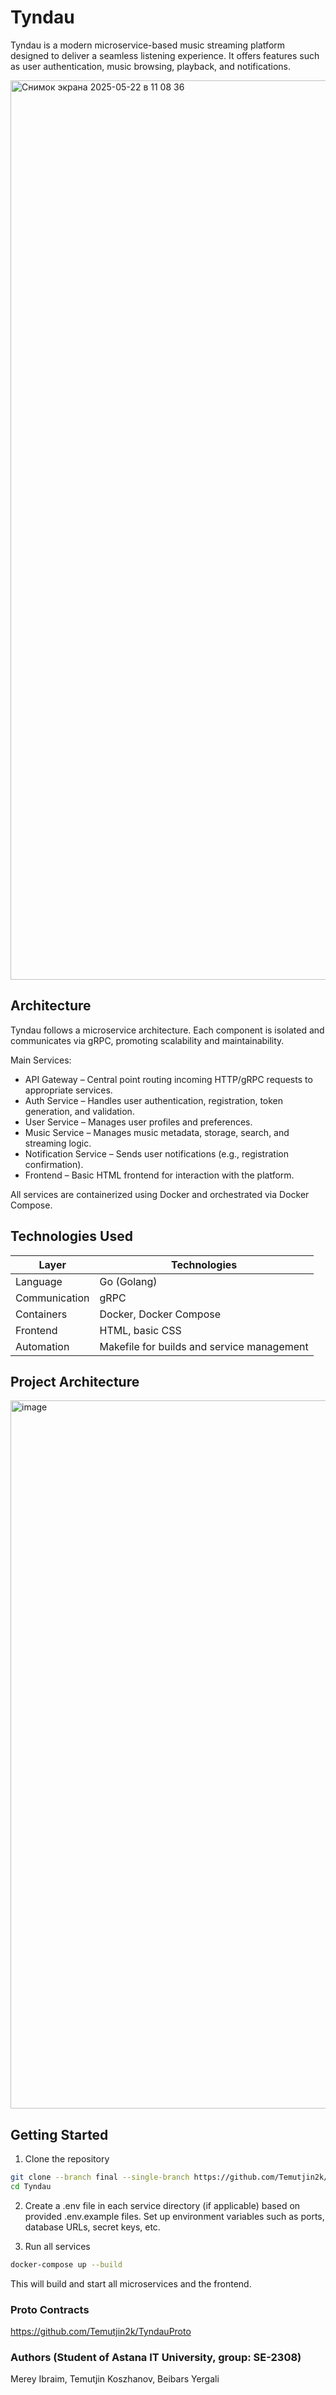 # Tyndau
Tyndau is a modern microservice-based music streaming platform designed to deliver a seamless listening experience. It offers features such as user authentication, music browsing, playback, and notifications.

<img width="1439" alt="Снимок экрана 2025-05-22 в 11 08 36" src="https://github.com/user-attachments/assets/7215cc6a-fc62-44be-8569-1fc70d0adcab" />

## Architecture
Tyndau follows a microservice architecture. Each component is isolated and communicates via gRPC, promoting scalability and maintainability.

Main Services:

* API Gateway – Central point routing incoming HTTP/gRPC requests to appropriate services.
* Auth Service – Handles user authentication, registration, token generation, and validation.
* User Service – Manages user profiles and preferences.
* Music Service – Manages music metadata, storage, search, and streaming logic.
* Notification Service – Sends user notifications (e.g., registration confirmation).
* Frontend – Basic HTML frontend for interaction with the platform.
  
All services are containerized using Docker and orchestrated via Docker Compose.

## Technologies Used

| Layer         | Technologies                                |
|---------------|---------------------------------------------|
| Language      | Go (Golang)                                 |
| Communication | gRPC                                        |
| Containers    | Docker, Docker Compose                      |
| Frontend      | HTML, basic CSS                             |
| Automation    | Makefile for builds and service management  |

## Project Architecture

<img width="1461" height="1133" alt="image" src="https://github.com/user-attachments/assets/b9013734-a3d9-4424-b3b4-b80e15aa4e31" />


## Getting Started

1. Clone the repository
   
```bash
git clone --branch final --single-branch https://github.com/Temutjin2k/Tyndau.git
cd Tyndau
```

2. Create a .env file in each service directory (if applicable) based on provided .env.example files. Set up environment variables such as ports, database URLs, secret keys, etc.

3. Run all services

```bash
docker-compose up --build
```

This will build and start all microservices and the frontend.

### Proto Contracts
https://github.com/Temutjin2k/TyndauProto

### Authors (Student of Astana IT University, group: SE-2308)
Merey Ibraim, Temutjin Koszhanov, Beibars Yergali

